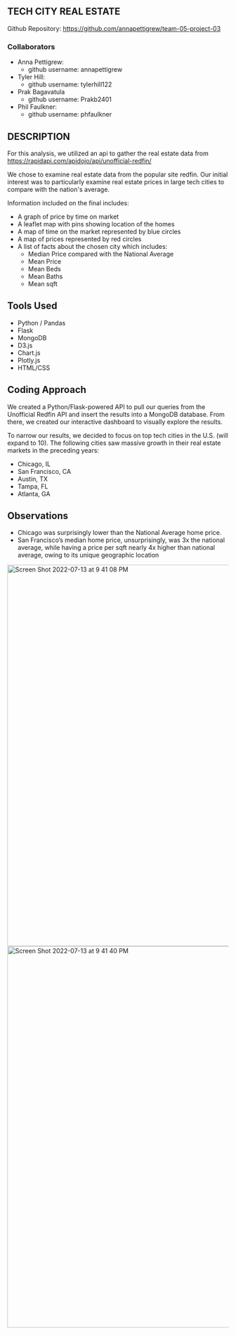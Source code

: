 ## TECH CITY REAL ESTATE
Github Repository: https://github.com/annapettigrew/team-05-project-03 <br />  

### Collaborators

- Anna Pettigrew: 
    - github username: annapettigrew
- Tyler Hill: 
    - github username: tylerhill122
- Prak Bagavatula 
    - github username: Prakb2401
- Phil Faulkner: 
    - github username: phfaulkner


## DESCRIPTION

For this analysis, we utilized an api to gather the real estate data from https://rapidapi.com/apidojo/api/unofficial-redfin/

We chose to examine real estate data from the popular site redfin. Our initial interest was to particularly examine real estate prices in large tech cities to compare with the nation's average.

Information included on the final includes:
- A graph of price by time on market
- A leaflet map with pins showing location of the homes
- A map of time on the market represented by blue circles
- A map of prices represented by red circles
- A list of facts about the chosen city which includes:
    - Median Price compared with the National Average
    - Mean Price
    - Mean Beds 
    - Mean Baths
    - Mean sqft

## Tools Used
- Python / Pandas
- Flask
- MongoDB
- D3.js
- Chart.js
- Plotly.js
- HTML/CSS


## Coding Approach

We created a Python/Flask-powered API to pull our queries from the Unofficial Redfin API and insert the results into a MongoDB database. From there, we created our interactive dashboard to visually explore the results.

To narrow our results, we decided to focus on top tech cities in the U.S. (will expand to 10). The following cities saw massive growth in their real estate markets in the preceding years:
- Chicago, IL
- San Francisco, CA
- Austin, TX
- Tampa, FL
- Atlanta, GA


## Observations

- Chicago was surprisingly lower than the National Average home price.
- San Francisco’s median home price, unsurprisingly, was 3x the national average, while having a price per sqft nearly 4x higher than national average, owing to its unique geographic location


<img width="868" alt="Screen Shot 2022-07-13 at 9 41 08 PM" src="https://user-images.githubusercontent.com/97136642/178868945-18e1542b-f490-4ca4-9a24-6c2ffb8fa4f3.png">



<img width="868" alt="Screen Shot 2022-07-13 at 9 41 40 PM" src="https://user-images.githubusercontent.com/97136642/178869007-ed3b307f-6bf6-4765-9fce-3e62692bf19a.png">
